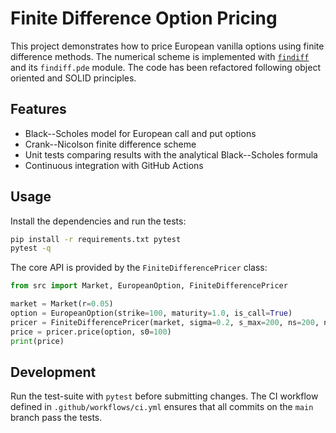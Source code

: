 # Finite Difference Option Pricing

This project demonstrates how to price European vanilla options using
finite difference methods.  The numerical scheme is implemented with
[`findiff`](https://pypi.org/project/findiff/) and its `findiff.pde`
module.  The code has been refactored following object oriented and
SOLID principles.

## Features

- Black--Scholes model for European call and put options
- Crank--Nicolson finite difference scheme
- Unit tests comparing results with the analytical Black--Scholes
  formula
- Continuous integration with GitHub Actions

## Usage

Install the dependencies and run the tests:

```bash
pip install -r requirements.txt pytest
pytest -q
```

The core API is provided by the ``FiniteDifferencePricer`` class:

```python
from src import Market, EuropeanOption, FiniteDifferencePricer

market = Market(r=0.05)
option = EuropeanOption(strike=100, maturity=1.0, is_call=True)
pricer = FiniteDifferencePricer(market, sigma=0.2, s_max=200, ns=200, nt=200)
price = pricer.price(option, s0=100)
print(price)
```

## Development

Run the test-suite with `pytest` before submitting changes.  The CI
workflow defined in `.github/workflows/ci.yml` ensures that all commits
on the `main` branch pass the tests.
